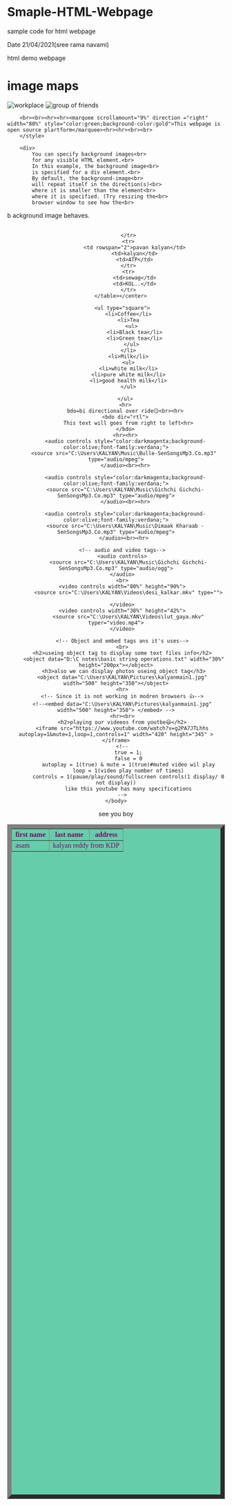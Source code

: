 # Smaple-HTML-Webpage
sample code for html webpage



Date 21/04/2021(sree rama navami)

html demo webpage
<html>
    <title>Kalyan_Demo_Webpage</title>
    <head>
        <style>
            div {
            background-image: url('https://www.bing.com/th?id=OIP.M9AsZ7Sm6Qq-LXpY92Tt2AHaEK&w=251&h=160&c=8&rs=1&qlt=90&dpr=1.25&pid=3.1&rm=2');
            }
        </style>
    </head>
    <body>
        <h1>image maps</h1>
        <img src="C:\Users\KALYAN\Pictures\workplace1.jpg" alt="workplace" usemap="#workmap">
        <!--<img src="C:\Users\KALYAN\Pictures\workspace2.jpg">
        <img src="C:\Users\KALYAN\Pictures\workspace3.jfif">
        <img src="C:\Users\KALYAN\Pictures\workspace4.jfif">-->
        <map name="workmap">
            <area shape="rect" coords="35,46,299,376" alt="computer" href="C:\Users\KALYAN\Pictures\workspace2.jpg">
            <area shape="rect" coords="317,189,368,267" alt="mobile phone" href="C:\Users\KALYAN\Pictures\workspace3.jfif">
            <area shape="circle" coords="375,322,50" alt="cup of coffe" href="C:\Users\KALYAN\Pictures\workspace4.jfif">
        </map>
        <img src="C:\Users\KALYAN\Pictures\kalyanmain1.jpg" alt="group of friends" usemap="#friends">
        <map name="friends">
            <area shape="poly" coords="361,760,341,700,251,660,250,494,313,409,303,288,344,242,412,266,423,379,468,397,504,466,543,566,525,736" alt="friends" href="C:\Users\KALYAN\Pictures\pavankalyan2.jpg">
            <area shape="poly" coords="481,412,511,477,542,580,455,364,455,284,491,212,555,261,592,329,602,388,607,480,612,580," alt ="friends" href="C:\Users\KALYAN\Pictures\sai.jpg">
            <area shape="poly" coords="671,739,652,620,606,484,597,387,720,351,780,412,810,485,831,568,930,622" alt="friends" href="C:\Users\KALYAN\Pictures\shansha.jpg">
            <area shape="poly" coords="" alt="friends" href="C:\Users\KALYAN\Pictures\">
        </map>
        
        <br><br><hr><hr><marquee scrollamount="9%" direction ="right" width="80%" style="color:green;background-color:gold">This webpage is open source plartform</marquee><hr><hr><br><br>
        </style>

        <div>
            You can specify background images<br>
            for any visible HTML element.<br>
            In this example, the background image<br>
            is specified for a div element.<br>
            By default, the background-image<br>
            will repeat itself in the direction(s)<br>
            where it is smaller than the element<br>
            where it is specified. (Try resizing the<br>
            browser window to see how the<br>
b            ackground image behaves.
        </div><br><br>
      <center> <table border="10%" cellpadding="20%" cellspacing="20%" width="100%" height="40%" style="color:rgb(128, 0, 107);background-color: mediumaquamarine;font-family:Verdana">
            <tr>
                <th>first name</th>
                <th>last name</th>
                <th>address</th>
            </tr>
            <tr>
                <td>asam</td>
                <td colspan="2">kalyan reddy from KDP</td>
               
            </tr>
            <tr>
                <td rowspan="2">pavan kalyan</td>
                <td>kalyan</td>
                <td>ATP</td>
            </tr>
            <tr>
                <td>sewag</td>
                <td>KOL..</td>
            </tr>
        </table></center> 

        <ul type="square">
            <li>Coffee</li>
            <li>Tea
              <ul>
                <li>Black tea</li>
                <li>Green tea</li>
              </ul>
            </li>
            <li>Milk</li>
            <ul>
            <li>white milk</li>
            <li>pure white milk</li>
            <li>good health milk</li>
            </ul>
            
          </ul>
          <hr>
          bdo=bi directional over ride😏<br><hr>
          <bdo dir="rtl">
            This text will goes from right to left<hr>
          </bdo>
          <hr><hr>
          <audio controls style="color:darkmagenta;background-color:olive;font-family:verdana;">
         <source src="C:\Users\KALYAN\Music\Bulle-SenSongsMp3.Co.mp3" type="audio/mpeg">
          </audio><br><hr>

          <audio controls style="color:darkmagenta;background-color:olive;font-family:verdana;">
          <source src="C:\Users\KALYAN\Music\Gichchi Gichchi-SenSongsMp3.Co.mp3" type="audio/mpeg">
          </audio><br><hr>

          <audio controls style="color:darkmagenta;background-color:olive;font-family:verdana;">
          <source src="C:\Users\KALYAN\Music\Dimaak Kharaab - SenSongsMp3.Co.mp3" type="audio/mpeg">
         </audio><br><hr>

        <!-- audio and video tags-->
        <audio controls>
            <source src="C:\Users\KALYAN\Music\Gichchi Gichchi-SenSongsMp3.Co.mp3" type="audio/ogg">
        </audio>
        <br>
        <video controls width="80%" height="90%">
            <source src="C:\Users\KALYAN\Videos\desi_kalkar.mkv" type="">
           
        </video>
        <video controls width="38%" height="42%">
            <source src="C:\Users\KALYAN\Videos\lut_gaya.mkv" typer="video.mp4">
        </video>

        <!-- Object and embed tags ans it's uses-->
        <br>
        <h2>useing object tag to display some text files info</h2>
         <object data="D:\C notes\basic string operations.txt" width="30%" height="200px"></object>
         <h3>also we can display photos useing object tag</h3>
        <object data="C:\Users\KALYAN\Pictures\kalyanmain1.jpg" width="500" height="350"></object>
        <hr>
        <!-- Since it is not working in modren browsers 👍-->
        <!--<embed data="C:\Users\KALYAN\Pictures\kalyanmain1.jpg" width="500" height="350"> </embed> -->
        <hr><br>
        <h2>playing our videeos from youtbe😃</h2>
        <iframe src="https://www.youtube.com/watch?v=g2PA7JTLhhs autoplay=1&mute=1,loop=1,controls=1" width="420" height="345" ></iframe>
        <!--
            true = 1;
            false = 0
            autoplay = 1(true) & mute = 1(true)#muted video wil play
            loop = 1(video play number of times)
            controls = 1(pauae/play/sound/fullscreen controls(1 display/ 0 not display))
            like this youtube has many specifications
        -->
    </body>
</html>







see you boy
